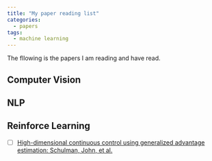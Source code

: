 ```yaml
---
title: "My paper reading list"
categories:
  - papers
tags:
  - machine learning
---
```


The fllowing is the papers I am reading and have read. 

## Computer Vision
## NLP

## Reinforce Learning
- [ ] [High-dimensional continuous control using generalized advantage estimation: Schulman, John, et al.](https://arxiv.org/abs/1506.02438) 
